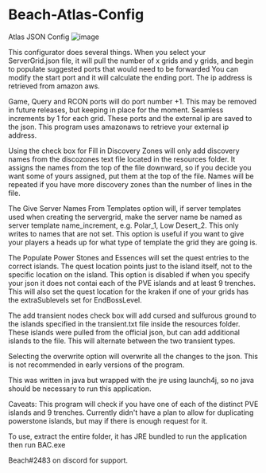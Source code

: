 # Beach-Atlas-Config
 Atlas JSON Config
![image](https://user-images.githubusercontent.com/24537644/164844940-bc0981a5-82e7-4560-9a96-544b999a4412.png)

This configurator does several things.  When you select your ServerGrid.json file, it will pull the number of x grids and y grids, and begin to populate suggested ports that would need to be forwarded  You can modify the start port and it will calculate the ending port.  The ip address is retrieved from amazon aws.

Game, Query and RCON ports will do port number +1.  This may be removed in future releases, but keeping in place for the moment.  Seamless increments by 1 for each grid.  These ports and the external ip are saved to the json.  This program uses amazonaws to retrieve your external ip address.  

Using the check box for Fill in Discovery Zones will only add discovery names from the discozones text file located in the resources folder.  It assigns the names from the top of the file downward, so if you decide you want some of yours assigned, put them at the top of the file.  Names will be repeated if you have more discovery zones than the number of lines in the file.

The Give Server Names From Templates option will, if server templates used when creating the servergrid, make the server name be named as server template name_increment, e.g. Polar_1, Low Desert_2.  This only writes to names that are not set.  This option is useful if you want to give your players a heads up for what type of template the grid they are going is.

The Populate Power Stones and Essences will set the quest entries to the correct islands.  The quest location points just to the island itself, not to the specific location on the island.  This option is disabled if when you specify your json it does not contai each of the PVE islands and at least 9 trenches.  This will also set the quest location for the kraken if one of your grids has the extraSublevels set for EndBossLevel.

The add transient nodes check box will add cursed and sulfurous ground to the islands specified in the transient.txt file inside the resources folder.  These islands were pulled from the official json, but can add additional islands to the file.  This will alternate between the two transient types.

Selecting the overwrite option will overwrite all the changes to the json.  This is not recommended in early versions of the program.

This was written in java but wrapped with the jre using launch4j, so no java should be necessary to run this application.

Caveats:
This program will check if you have one of each of the distinct PVE islands and 9 trenches.  Currently didn't have a plan to allow for duplicating powerstone islands, but may if there is enough request for it.

To use, extract the entire folder, it has JRE bundled to run the application then run BAC.exe

Beach#2483 on discord for support.
